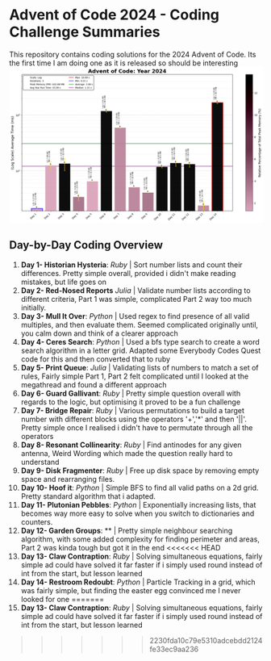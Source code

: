 # Advent of Code 2024 - Coding Challenge Summaries

This repository contains coding solutions for the 2024 Advent of Code. Its the first time I am doing one as it is released so should be interesting
![2024 Run Time](2024_Log_plot.png)
## Day-by-Day Coding Overview

1. **Day 1- Historian Hysteria**: *Ruby* | Sort number lists and count their differences. Pretty simple overall, provided i didn't make reading mistakes, but life goes on
2. **Day 2- Red-Nosed Reports** *Julia* | Validate number lists according to different criteria, Part 1 was simple, complicated Part 2 way too much initially.
3. **Day 3- Mull It Over**: *Python* | Used regex to find presence of all valid multiples, and then evaluate them. Seemed complicated originally until, you calm down and think of a clearer approach
4. **Day 4- Ceres Search**: *Python* | Used a bfs type search to create a word search algorithm in a letter grid. Adapted some Everybody Codes Quest code for this and then converted that to ruby
5. **Day 5- Print Queue**: *Julia* | Validating lists of numbers to match a set of rules, Fairly simple Part 1, Part 2 felt complicated until I looked at the megathread and found a different approach
6. **Day 6- Guard Gallivant**: *Ruby* | Pretty simple question overall with regards to the logic, but optimising it proved to be a fun challenge
7. **Day 7- Bridge Repair**: *Ruby* | Various permutations to build a target number with different blocks using the operators '+','*' and then '||'. Pretty simple once I realised i didn't have to permutate through all the operators
8. **Day 8- Resonant Collinearity**: *Ruby* | Find antinodes for any given antenna, Weird Wording which made the question really hard to understand
9. **Day 9- Disk Fragmenter**: *Ruby* | Free up disk space by removing empty space and rearranging files.
10. **Day 10- Hoof it**: *Python* | Simple BFS to find all valid paths on a 2d grid. Pretty standard algorithm that i adapted.
11. **Day 11- Plutonian Pebbles**: *Python* | Exponentially increasing lists, that becomes way more easy to solve when you switch to dictionaries and counters.
12. **Day 12- Garden Groups**: ** | Pretty simple neighbour searching algorithm, with some added complexity for finding perimeter and areas, Part 2 was kinda tough but got it in the end
<<<<<<< HEAD
13. **Day 13- Claw Contraption**: *Ruby* | Solving simultaneous equations, fairly simple ad could have solved it far faster if i simply used round instead of int from the start, but lesson learned
14. **Day 14- Restroom Redoubt**: *Python* | Particle Tracking in a grid, which was fairly simple, but finding the easter egg convinced me I never looked for one
=======
13. **Day 13- Claw Contraption**: *Ruby* | Solving simultaneous equations, fairly simple ad could have solved it far faster if i simply used round instead of int from the start, but lesson learned
>>>>>>> 2230fda10c79e5310adcebdd2124fe33ec9aa236

